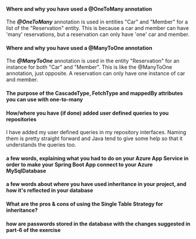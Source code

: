 #### Where and why you have used a @OneToMany annotation
The ***@OneToMany*** annotation is used in entities "Car" and "Member" for a list of the "Reservation" entity.
This is because a car and member can have 'many' reservations, but a reservation can only have 'one' car and member.

#### Where and why you have used a @ManyToOne annotation
The ***@ManyToOne*** annotation is used in the entity "Reservation" for an instance for both "Car" and "Member".
This is like the @ManyToOne annotation, just opposite. A reservation can only have one instance of car and member.

#### The purpose of the CascadeType, FetchType and mappedBy attributes you can use with one-to-many


#### How/where you have (if done) added user defined queries to you repositories
I have added my user defined queries in my repository interfaces. 
Naming them is pretty straight forward and Java tend to give some help so that it understands the queries too.

#### a few words, explaining what you had to do on your Azure App Service in order to make your Spring Boot App connect to your Azure MySqlDatabase


#### a few words about where you have used inheritance in your project, and how it's reflected in your database


#### What are the pros & cons of using the Single Table Strategy for inheritance?


#### how are passwords stored in the database with the changes suggested in part-6 of the exercise
